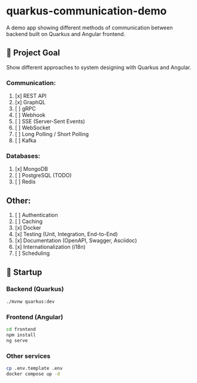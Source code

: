 # quarkus-communication-demo

A demo app showing different methods of communication between backend built on Quarkus and Angular frontend.

## 🎯 Project Goal

Show different approaches to system designing with Quarkus and Angular.

### Communication:
1. [x] REST API
2. [x] GraphQL
3. [ ] gRPC
4. [ ] Webhook
5. [ ] SSE (Server-Sent Events)
6. [ ] WebSocket
7. [ ] Long Polling / Short Polling
8. [ ] Kafka

### Databases:
1. [x] MongoDB
2. [ ] PostgreSQL (TODO)
3. [ ] Redis

## Other:
1. [ ] Authentication
2. [ ] Caching
3. [x] Docker
5. [x] Testing (Unit, Integration, End-to-End)
6. [x] Documentation (OpenAPI, Swagger, Asciidoc)
7. [x] Internationalization (i18n)
8. [ ] Scheduling

## 🚀 Startup

### Backend (Quarkus)
```bash
./mvnw quarkus:dev
```

### Frontend (Angular)
```bash
cd frontend
npm install
ng serve
```

### Other services
```bash
cp .env.template .env
docker compose up -d
```
